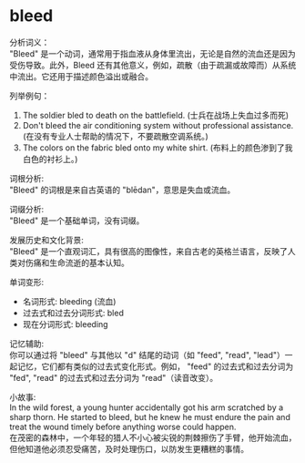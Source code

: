 # bleed

分析词义：  
"Bleed" 是一个动词，通常用于指血液从身体里流出，无论是自然的流血还是因为受伤导致。此外，Bleed 还有其他意义，例如，疏散（由于疏漏或故障而）从系统中流出。它还用于描述颜色溢出或融合。

  

列举例句：

  

1.  The soldier bled to death on the battlefield. (士兵在战场上失血过多而死)
2.  Don't bleed the air conditioning system without professional assistance. (在没有专业人士帮助的情况下，不要疏散空调系统。)
3.  The colors on the fabric bled onto my white shirt. (布料上的颜色渗到了我白色的衬衫上。)

  

词根分析:  
"Bleed" 的词根是来自古英语的 "blēdan"，意思是失血或流血。

  

词缀分析:  
"Bleed" 是一个基础单词，没有词缀。

  

发展历史和文化背景:  
"Bleed" 是一个直观词汇，具有很高的图像性，来自古老的英格兰语言，反映了人类对伤痛和生命流逝的基本认知。

  

单词变形:

  

*   名词形式: bleeding (流血)
*   过去式和过去分词形式: bled
*   现在分词形式: bleeding

  

记忆辅助:  
你可以通过将 "bleed" 与其他以 "d" 结尾的动词（如 "feed", "read", "lead"）一起记忆，它们都有类似的过去式变化形式。例如， "feed" 的过去式和过去分词为 "fed", "read" 的过去式和过去分词为 "read"（读音改变）。

  

小故事:  
In the wild forest, a young hunter accidentally got his arm scratched by a sharp thorn. He started to bleed, but he knew he must endure the pain and treat the wound timely before anything worse could happen.  
在茂密的森林中，一个年轻的猎人不小心被尖锐的荆棘擦伤了手臂，他开始流血，但他知道他必须忍受痛苦，及时处理伤口，以防发生更糟糕的事情。
